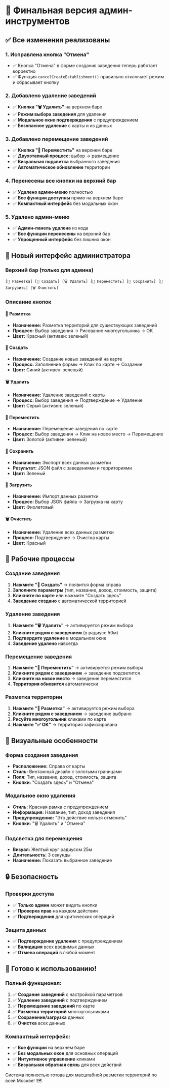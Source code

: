 # 🔧 Финальная версия админ-инструментов

## ✅ Все изменения реализованы

### 1. Исправлена кнопка "Отмена"
- ✅ Кнопка "Отмена" в форме создания заведения теперь работает корректно
- ✅ Функция `cancelCreateEstablishment()` правильно отключает режим и сбрасывает кнопку

### 2. Добавлено удаление заведений
- ✅ **Кнопка "🗑️ Удалить"** на верхнем баре
- ✅ **Режим выбора заведения** для удаления
- ✅ **Модальное окно подтверждения** с предупреждением
- ✅ **Безопасное удаление** с карты и из данных

### 3. Добавлено перемещение заведений
- ✅ **Кнопка "📌 Переместить"** на верхнем баре
- ✅ **Двухэтапный процесс:** выбор → размещение
- ✅ **Визуальная подсветка** выбранного заведения
- ✅ **Автоматическое обновление** территории

### 4. Перенесены все кнопки на верхний бар
- ✅ **Удалено админ-меню** полностью
- ✅ **Все функции доступны** прямо на верхнем баре
- ✅ **Компактный интерфейс** без модальных окон

### 5. Удалено админ-меню
- ✅ **Админ-панель удалена** из кода
- ✅ **Все функции перенесены** на верхний бар
- ✅ **Упрощенный интерфейс** без лишних окон

## 🎯 Новый интерфейс администратора

### Верхний бар (только для админа)
```
[🎯 Разметка] [🏢 Создать] [🗑️ Удалить] [📌 Переместить] [💾 Сохранить] [📁 Загрузить] [🗑️ Очистить]
```

### Описание кнопок

#### 🎯 Разметка
- **Назначение:** Разметка территорий для существующих заведений
- **Процесс:** Выбор заведения → Рисование многоугольника → OK
- **Цвет:** Красный (активен: зеленый)

#### 🏢 Создать
- **Назначение:** Создание новых заведений на карте
- **Процесс:** Заполнение формы → Клик по карте → Создание
- **Цвет:** Синий (активен: зеленый)

#### 🗑️ Удалить
- **Назначение:** Удаление заведений с карты
- **Процесс:** Выбор заведения → Подтверждение → Удаление
- **Цвет:** Серый (активен: зеленый)

#### 📌 Переместить
- **Назначение:** Перемещение заведений по карте
- **Процесс:** Выбор заведения → Клик на новое место → Перемещение
- **Цвет:** Золотой (активен: зеленый)

#### 💾 Сохранить
- **Назначение:** Экспорт всех данных разметки
- **Результат:** JSON файл с заведениями и территориями
- **Цвет:** Зеленый

#### 📁 Загрузить
- **Назначение:** Импорт данных разметки
- **Процесс:** Выбор JSON файла → Загрузка на карту
- **Цвет:** Фиолетовый

#### 🗑️ Очистить
- **Назначение:** Удаление всех данных разметки
- **Процесс:** Подтверждение → Очистка карты
- **Цвет:** Красный

## 🔄 Рабочие процессы

### Создание заведения
1. **Нажмите "🏢 Создать"** → появится форма справа
2. **Заполните параметры** (тип, название, доход, стоимость, защита)
3. **Кликните по карте** или нажмите "Создать здесь"
4. **Заведение создано** с автоматической территорией

### Удаление заведения
1. **Нажмите "🗑️ Удалить"** → активируется режим выбора
2. **Кликните рядом с заведением** (в радиусе 50м)
3. **Подтвердите удаление** в модальном окне
4. **Заведение удалено** навсегда

### Перемещение заведения
1. **Нажмите "📌 Переместить"** → активируется режим выбора
2. **Кликните рядом с заведением** → заведение подсветится
3. **Кликните на новое место** → заведение переместится
4. **Территория обновится** автоматически

### Разметка территории
1. **Нажмите "🎯 Разметка"** → активируется режим выбора
2. **Кликните рядом с заведением** → заведение выбрано
3. **Рисуйте многоугольник** кликами по карте
4. **Нажмите "✅ OK"** → территория зафиксирована

## 🎨 Визуальные особенности

### Форма создания заведения
- **Расположение:** Справа от карты
- **Стиль:** Винтажный дизайн с золотыми границами
- **Поля:** Тип, название, доход, стоимость, защита
- **Кнопки:** "Создать здесь" и "Отмена"

### Модальное окно удаления
- **Стиль:** Красная рамка с предупреждением
- **Информация:** Название, тип, доход заведения
- **Предупреждение:** "Это действие нельзя отменить"
- **Кнопки:** "🗑️ Удалить" и "Отмена"

### Подсветка для перемещения
- **Визуал:** Желтый круг радиусом 25м
- **Длительность:** 3 секунды
- **Назначение:** Показать выбранное заведение

## 🔒 Безопасность

### Проверки доступа
- ✅ **Только админ** может видеть кнопки
- ✅ **Проверка прав** на каждом действии
- ✅ **Подтверждения** для критических операций

### Защита данных
- ✅ **Подтверждение удаления** с предупреждением
- ✅ **Валидация** всех вводимых данных
- ✅ **Отмена операций** в любой момент

## 🚀 Готово к использованию!

### Полный функционал:
1. ✅ **Создание заведений** с настройкой параметров
2. ✅ **Удаление заведений** с подтверждением
3. ✅ **Перемещение заведений** по карте
4. ✅ **Разметка территорий** многоугольниками
5. ✅ **Сохранение/загрузка** данных
6. ✅ **Очистка** всех данных

### Компактный интерфейс:
- ✅ **Все функции** на верхнем баре
- ✅ **Без модальных окон** для основных операций
- ✅ **Интуитивное управление** кликами
- ✅ **Визуальная обратная связь** для всех действий

Система полностью готова для масштабной разметки территорий по всей Москве! 🗺️

